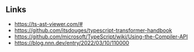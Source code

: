 ## Links

-   https://ts-ast-viewer.com/#
-   https://github.com/itsdouges/typescript-transformer-handbook
-   https://github.com/microsoft/TypeScript/wiki/Using-the-Compiler-API
-   https://blog.nnn.dev/entry/2022/03/10/110000
